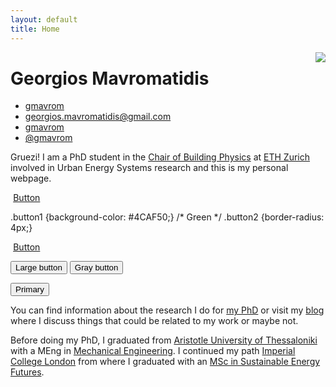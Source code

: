 ```yaml
---
layout: default
title: Home
---
```


<!-- <img style="float: right;" src="https://s.gravatar.com/avatar/f4d99d27a868f6337e9da141ef0d0c08?s=80">-->
<img align="right" src="https://s.gravatar.com/avatar/f4d99d27a868f6337e9da141ef0d0c08?s=80">

# Georgios Mavromatidis

<div class="contact">
  <ul>
		<li><a href="https://www.linkedin.com/in/gmavrom"><i class="fa fa-linkedin"></i> gmavrom</a></li>
		<li><a href="mailto:georgios.mavromatidis@gmail.com?subject=Say%20Hello%20to%20George"><i class="fa fa-send"></i>  georgios.mavromatidis@gmail.com</a></li>
		<li><a href="https://github.com/gmavrom"><i class="fa fa-github"></i>  gmavrom</a></li>
		<li><a href="https://twitter.com/gmavrom"><i class="fa fa-twitter"></i>  @gmavrom</a></li>
	</ul>
</div>

Gruezi! I am a PhD student in the [Chair of Building Physics][] at [ETH Zurich][] involved in Urban Energy Systems research and this is my personal webpage.

<a href="https://scholar.google.com/" class="btn btn-primary mb1 bg-blue" style="padding: 0.3em;">
  <i class="ai ai-google-scholar"></i> Button
</a>

.button1 {background-color: #4CAF50;} /* Green */
.button2 {border-radius: 4px;}


<a href="https://scholar.google.com/" class="btn btn-outline" style="padding: 0.3em;">
  <i class="ai ai-google-scholar"></i> Button
</a>

<button type="button" class="btn btn-primary">Large button</button>
<button type="button" class="btn btn-secondary btn-lg">Gray button</button>

<button type="button" class="btn btn-primary">Primary</button>

You can find information about the research I do for [my PhD][] or visit my [blog][] where I discuss things that could be related to my work or maybe not.

Before doing my PhD, I graduated from [Aristotle University of Thessaloniki][] with a MEng in [Mechanical Engineering][]. I continued my path [Imperial College London][] from where I graduated with an [MSc in Sustainable Energy Futures][].

<!-- This website uses <a href="http://jekyllrb.com/">jekyll</a>, <a href="http://getpoole.com">poole</a> and the <a href="http://hyde.getpoole.com/">hyde</a> theme. Logo courtesy of <a href="http://katlab.github.com">kat</a>.
Hosted on <a href="https://pages.github.com/">Github Pages</a>. Domain by <a href="https://iwantmyname.com">iwantmyname</a>. -->

[Chair of Building Physics]: http://carmeliet.arch.ethz.ch/
[ETH Zurich]: https://www.ethz.ch/en.html
[Aristotle University of Thessaloniki]: http://www.auth.gr/
[Mechanical Engineering]: http://www.meng.auth.gr/
[Imperial College London]: http://www.imperial.ac.uk/
[MSc in Sustainable Energy Futures]: https://www.imperial.ac.uk/energy-futures-lab/our-msc/
[my PhD]: http://mavromatidis.me/my-phd
[blog]: http://mavromatidis.me/blog
